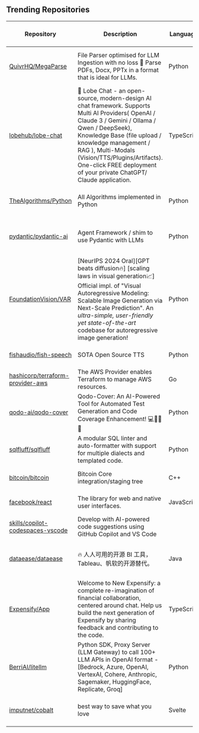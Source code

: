 ## Trending Repositories

| Repository | Description | Language | Stars | Forks | Built By | Current Period Stars |
|------------|-------------|----------|-------|-------|----------|---------------------|
| [QuivrHQ/MegaParse](https://github.com/QuivrHQ/MegaParse) | File Parser optimised for LLM Ingestion with no loss 🧠 Parse PDFs, Docx, PPTx in a format that is ideal for LLMs. | Python | 2790 | 145 | [StanGirard](https://github.com/StanGirard), [chloedia](https://github.com/chloedia), [AmineDiro](https://github.com/AmineDiro), [dSupertramp](https://github.com/dSupertramp), [jacopo-chevallard](https://github.com/jacopo-chevallard) | 469 |
| [lobehub/lobe-chat](https://github.com/lobehub/lobe-chat) | 🤯 Lobe Chat - an open-source, modern-design AI chat framework. Supports Multi AI Providers( OpenAI / Claude 3 / Gemini / Ollama / Qwen / DeepSeek), Knowledge Base (file upload / knowledge management / RAG ), Multi-Modals (Vision/TTS/Plugins/Artifacts). One-click FREE deployment of your private ChatGPT/ Claude application. | TypeScript | 48225 | 10455 | [arvinxx](https://github.com/arvinxx), [semantic-release-bot](https://github.com/semantic-release-bot), [canisminor1990](https://github.com/canisminor1990), [lobehubbot](https://github.com/lobehubbot) | 371 |
| [TheAlgorithms/Python](https://github.com/TheAlgorithms/Python) | All Algorithms implemented in Python | Python | 195117 | 45883 | [cclauss](https://github.com/cclauss), [tianyizheng02](https://github.com/tianyizheng02), [harshildarji](https://github.com/harshildarji), [CaedenPH](https://github.com/CaedenPH) | 70 |
| [pydantic/pydantic-ai](https://github.com/pydantic/pydantic-ai) | Agent Framework / shim to use Pydantic with LLMs | Python | 2813 | 146 | [samuelcolvin](https://github.com/samuelcolvin), [dmontagu](https://github.com/dmontagu), [akgerber](https://github.com/akgerber), [patrick91](https://github.com/patrick91), [ricklamers](https://github.com/ricklamers) | 509 |
| [FoundationVision/VAR](https://github.com/FoundationVision/VAR) | [NeurIPS 2024 Oral][GPT beats diffusion🔥] [scaling laws in visual generation📈] Official impl. of "Visual Autoregressive Modeling: Scalable Image Generation via Next-Scale Prediction". An *ultra-simple, user-friendly yet state-of-the-art* codebase for autoregressive image generation! | Python | 5615 | 381 | [keyu-tian](https://github.com/keyu-tian), [iFighting](https://github.com/iFighting), [NielsRogge](https://github.com/NielsRogge) | 268 |
| [fishaudio/fish-speech](https://github.com/fishaudio/fish-speech) | SOTA Open Source TTS | Python | 15612 | 1190 | [leng-yue](https://github.com/leng-yue), [AnyaCoder](https://github.com/AnyaCoder), [Stardust-minus](https://github.com/Stardust-minus) | 425 |
| [hashicorp/terraform-provider-aws](https://github.com/hashicorp/terraform-provider-aws) | The AWS Provider enables Terraform to manage AWS resources. | Go | 9945 | 9220 | [ewbankkit](https://github.com/ewbankkit), [YakDriver](https://github.com/YakDriver), [bflad](https://github.com/bflad), [gdavison](https://github.com/gdavison), [jar-b](https://github.com/jar-b) | 52 |
| [qodo-ai/qodo-cover](https://github.com/qodo-ai/qodo-cover) | Qodo-Cover: An AI-Powered Tool for Automated Test Generation and Code Coverage Enhancement! 💻🤖🧪🐞 | Python | 4538 | 347 | [EmbeddedDevops1](https://github.com/EmbeddedDevops1), [mrT23](https://github.com/mrT23), [coditamar](https://github.com/coditamar), [qododavid](https://github.com/qododavid), [almog-lv](https://github.com/almog-lv) | 32 |
| [sqlfluff/sqlfluff](https://github.com/sqlfluff/sqlfluff) | A modular SQL linter and auto-formatter with support for multiple dialects and templated code. | Python | 8149 | 739 | [alanmcruickshank](https://github.com/alanmcruickshank), [tunetheweb](https://github.com/tunetheweb), [barrywhart](https://github.com/barrywhart), [jpy-git](https://github.com/jpy-git), [WittierDinosaur](https://github.com/WittierDinosaur) | 33 |
| [bitcoin/bitcoin](https://github.com/bitcoin/bitcoin) | Bitcoin Core integration/staging tree | C++ | 80145 | 36497 | [laanwj](https://github.com/laanwj), [fanquake](https://github.com/fanquake), [sipa](https://github.com/sipa), [hebasto](https://github.com/hebasto), [achow101](https://github.com/achow101) | 47 |
| [facebook/react](https://github.com/facebook/react) | The library for web and native user interfaces. | JavaScript | 230092 | 48161 | [zpao](https://github.com/zpao), [gaearon](https://github.com/gaearon), [sebmarkbage](https://github.com/sebmarkbage), [acdlite](https://github.com/acdlite), [sophiebits](https://github.com/sophiebits) | 90 |
| [skills/copilot-codespaces-vscode](https://github.com/skills/copilot-codespaces-vscode) | Develop with AI-powered code suggestions using GitHub Copilot and VS Code |  | 597 | 1764 | [heiskr](https://github.com/heiskr), [sinsukehlab](https://github.com/sinsukehlab), [cmwilson21](https://github.com/cmwilson21), [stlth](https://github.com/stlth), [johnpapa](https://github.com/johnpapa) | 14 |
| [dataease/dataease](https://github.com/dataease/dataease) | 🔥 人人可用的开源 BI 工具，Tableau、帆软的开源替代。 | Java | 18474 | 3310 | [ziyujiahao](https://github.com/ziyujiahao), [fit2cloud-chenyw](https://github.com/fit2cloud-chenyw), [XiaJunjie2020](https://github.com/XiaJunjie2020), [dataeaseShu](https://github.com/dataeaseShu), [jinlong-T](https://github.com/jinlong-T) | 7 |
| [Expensify/App](https://github.com/Expensify/App) | Welcome to New Expensify: a complete re-imagination of financial collaboration, centered around chat. Help us build the next generation of Expensify by sharing feedback and contributing to the code. | TypeScript | 3792 | 2938 | [roryabraham](https://github.com/roryabraham), [OSBotify](https://github.com/OSBotify), [marcaaron](https://github.com/marcaaron), [luacmartins](https://github.com/luacmartins), [tgolen](https://github.com/tgolen) | 18 |
| [BerriAI/litellm](https://github.com/BerriAI/litellm) | Python SDK, Proxy Server (LLM Gateway) to call 100+ LLM APIs in OpenAI format - [Bedrock, Azure, OpenAI, VertexAI, Cohere, Anthropic, Sagemaker, HuggingFace, Replicate, Groq] | Python | 14738 | 1729 | [ishaan-jaff](https://github.com/ishaan-jaff), [krrishdholakia](https://github.com/krrishdholakia), [Manouchehri](https://github.com/Manouchehri), [msabramo](https://github.com/msabramo) | 41 |
| [imputnet/cobalt](https://github.com/imputnet/cobalt) | best way to save what you love | Svelte | 18157 | 1506 | [wukko](https://github.com/wukko), [dumbmoron](https://github.com/dumbmoron), [Snazzah](https://github.com/Snazzah), [lexito-o](https://github.com/lexito-o), [KwiatekMiki](https://github.com/KwiatekMiki) | 84 |
